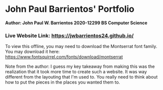 # John Paul Barrientos' Portfolio

**Author: John Paul W. Barrientos
2020-12299
BS Computer Science**

### Live Website Link: https://jwbarrientos24.github.io/

To view this offline, you may need to download the Montserrat font family. 
You may download it here: https://www.fontsquirrel.com/fonts/download/montserrat

Note from the author:
I guess my key takeaway from making this was the realization that it took more time to create such a website. It was way different from the layouting that I'm used to.
You really need to think about how to put the pieces in the places you wanted them to.
